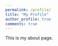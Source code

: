 ```yaml
---
permalink: /profile/
title: "My Profile"
author_profile: true
comments: true
---
```


This is my about page.
